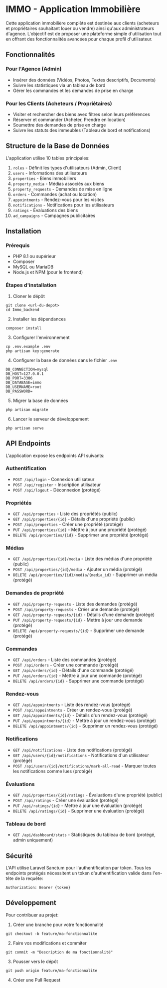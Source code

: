 # IMMO - Application Immobilière

Cette application immobilière complète est destinée aux clients (acheteurs et propriétaires souhaitant louer ou vendre) ainsi qu'aux administrateurs d'agence. L'objectif est de proposer une plateforme simple d'utilisation tout en offrant des fonctionnalités avancées pour chaque profil d'utilisateur.

## Fonctionnalités

### Pour l'Agence (Admin)
- Insérer des données (Vidéos, Photos, Textes descriptifs, Documents)
- Suivre les statistiques via un tableau de bord
- Gérer les commandes et les demandes de prise en charge

### Pour les Clients (Acheteurs / Propriétaires)
- Visiter et rechercher des biens avec filtres selon leurs préférences
- Réserver et commander (Acheter, Prendre en location)
- Soumettre des demandes de prise en charge
- Suivre les statuts des immeubles (Tableau de bord et notifications)

## Structure de la Base de Données

L'application utilise 10 tables principales:
1. `roles` - Définit les types d'utilisateurs (Admin, Client)
2. `users` - Informations des utilisateurs
3. `properties` - Biens immobiliers
4. `property_media` - Médias associés aux biens
5. `property_requests` - Demandes de mise en ligne
6. `orders` - Commandes (achat ou location)
7. `appointments` - Rendez-vous pour les visites
8. `notifications` - Notifications pour les utilisateurs
9. `ratings` - Évaluations des biens
10. `ad_campaigns` - Campagnes publicitaires

## Installation

### Prérequis
- PHP 8.1 ou supérieur
- Composer
- MySQL ou MariaDB
- Node.js et NPM (pour le frontend)

### Étapes d'installation

1. Cloner le dépôt
```
git clone <url-du-depot>
cd Immo_backend
```

2. Installer les dépendances
```
composer install
```

3. Configurer l'environnement
```
cp .env.example .env
php artisan key:generate
```

4. Configurer la base de données dans le fichier `.env`
```
DB_CONNECTION=mysql
DB_HOST=127.0.0.1
DB_PORT=3306
DB_DATABASE=immo
DB_USERNAME=root
DB_PASSWORD=
```

5. Migrer la base de données
```
php artisan migrate
```

6. Lancer le serveur de développement
```
php artisan serve
```

## API Endpoints

L'application expose les endpoints API suivants:

### Authentification
- `POST /api/login` - Connexion utilisateur
- `POST /api/register` - Inscription utilisateur
- `POST /api/logout` - Déconnexion (protégé)

### Propriétés
- `GET /api/properties` - Liste des propriétés (public)
- `GET /api/properties/{id}` - Détails d'une propriété (public)
- `POST /api/properties` - Créer une propriété (protégé)
- `PUT /api/properties/{id}` - Mettre à jour une propriété (protégé)
- `DELETE /api/properties/{id}` - Supprimer une propriété (protégé)

### Médias
- `GET /api/properties/{id}/media` - Liste des médias d'une propriété (public)
- `POST /api/properties/{id}/media` - Ajouter un média (protégé)
- `DELETE /api/properties/{id}/media/{media_id}` - Supprimer un média (protégé)

### Demandes de propriété
- `GET /api/property-requests` - Liste des demandes (protégé)
- `POST /api/property-requests` - Créer une demande (protégé)
- `GET /api/property-requests/{id}` - Détails d'une demande (protégé)
- `PUT /api/property-requests/{id}` - Mettre à jour une demande (protégé)
- `DELETE /api/property-requests/{id}` - Supprimer une demande (protégé)

### Commandes
- `GET /api/orders` - Liste des commandes (protégé)
- `POST /api/orders` - Créer une commande (protégé)
- `GET /api/orders/{id}` - Détails d'une commande (protégé)
- `PUT /api/orders/{id}` - Mettre à jour une commande (protégé)
- `DELETE /api/orders/{id}` - Supprimer une commande (protégé)

### Rendez-vous
- `GET /api/appointments` - Liste des rendez-vous (protégé)
- `POST /api/appointments` - Créer un rendez-vous (protégé)
- `GET /api/appointments/{id}` - Détails d'un rendez-vous (protégé)
- `PUT /api/appointments/{id}` - Mettre à jour un rendez-vous (protégé)
- `DELETE /api/appointments/{id}` - Supprimer un rendez-vous (protégé)

### Notifications
- `GET /api/notifications` - Liste des notifications (protégé)
- `GET /api/users/{id}/notifications` - Notifications d'un utilisateur (protégé)
- `POST /api/users/{id}/notifications/mark-all-read` - Marquer toutes les notifications comme lues (protégé)

### Évaluations
- `GET /api/properties/{id}/ratings` - Évaluations d'une propriété (public)
- `POST /api/ratings` - Créer une évaluation (protégé)
- `PUT /api/ratings/{id}` - Mettre à jour une évaluation (protégé)
- `DELETE /api/ratings/{id}` - Supprimer une évaluation (protégé)

### Tableau de bord
- `GET /api/dashboard/stats` - Statistiques du tableau de bord (protégé, admin uniquement)

## Sécurité

L'API utilise Laravel Sanctum pour l'authentification par token. Tous les endpoints protégés nécessitent un token d'authentification valide dans l'en-tête de la requête:

```
Authorization: Bearer {token}
```

## Développement

Pour contribuer au projet:

1. Créer une branche pour votre fonctionnalité
```
git checkout -b feature/ma-fonctionnalite
```

2. Faire vos modifications et commiter
```
git commit -m "Description de ma fonctionnalité"
```

3. Pousser vers le dépôt
```
git push origin feature/ma-fonctionnalite
```

4. Créer une Pull Request

